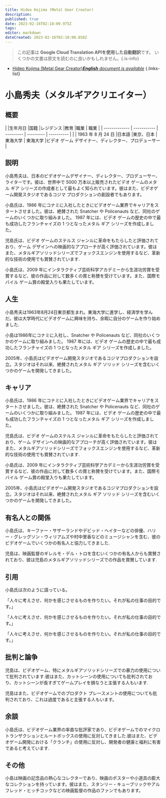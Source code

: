 ```yaml
---
title: Hideo Kojima (Metal Gear Creator)
description: 
published: true
date: 2023-02-16T02:18:09.975Z
tags: 
editor: markdown
dateCreated: 2023-02-16T02:18:00.858Z
---
```


> この記事は **Google Cloud Translation APIを使用した自動翻訳**です。
いくつかの文書は原文を読むのに良いかもしれません。{.is-info}



- [Hideo Kojima (Metal Gear Creator)***English** document is available*](/en/Knowledge-base/Dictionary/Person/hideo-kojima-metal-gear-creator)
{.links-list}


# 小島秀夫（メタルギアクリエイター）

## 概要
| |生年月日 |国籍 |レジデンス |教育 |職業 | 職業
| | ------------- | ----------- | --------- | --------- | ---------- |
| | 1963 年 8 月 24 日 |日本語 |東京、日本 |東海大学 | 東海大学 |ビデオ ゲーム デザイナー、ディレクター、プロデューサー |

## 説明
小島秀夫は、日本のビデオゲームデザイナー、ディレクター、プロデューサー、ライターです。彼は、世界中で 5000 万本以上販売されたビデオ ゲームのメタル ギア シリーズの作成者として最もよく知られています。彼はまた、ビデオゲーム開発スタジオであるコジマ プロダクションの創設者でもあります。

小島氏は、1986 年にコナミに入社したときにビデオゲーム業界でキャリアをスタートさせました。彼は、絶賛された Snatcher や Policenauts など、同社のゲームのいくつかに取り組みました。 1987 年には、ビデオ ゲームの歴史の中で最も成功したフランチャイズの 1 つとなったメタル ギア シリーズを作成しました。

児島氏は、ビデオ ゲームのステルス ジャンルに革命をもたらしたと評価されており、ゲーム デザインへの映画的なアプローチが高く評価されています。彼はまた、メタルギアソリッドシリーズでフォックスエンジンを使用するなど、革新的な技術の使用でも賞賛されています.

小島氏は、2009 年にインタラクティブ芸術科学アカデミーから生涯功労賞を受賞するなど、彼の作品に対して数多くの賞と称賛を受けています。また、国際モバイル ゲーム賞の殿堂入りも果たしています。

## 人生
小島秀夫は1963年8月24日東京都生まれ。東海大学に進学し、経済学を学んだ。彼は大学時代にビデオゲームに興味を持ち、余暇に自分のゲームを作り始めました.

小島は1986年にコナミに入社し、Snatcher や Policenauts など、同社のいくつかのゲームに取り組みました。 1987 年には、ビデオ ゲームの歴史の中で最も成功したフランチャイズの 1 つとなったメタル ギア シリーズを作成しました。

2005年、小島氏はビデオゲーム開発スタジオであるコジマプロダクションを設立。スタジオはそれ以来、絶賛されたメタル ギア ソリッド シリーズを含むいくつかのゲームを開発してきました。

## キャリア
小島氏は、1986 年にコナミに入社したときにビデオゲーム業界でキャリアをスタートさせました。彼は、絶賛された Snatcher や Policenauts など、同社のゲームのいくつかに取り組みました。 1987 年には、ビデオ ゲームの歴史の中で最も成功したフランチャイズの 1 つとなったメタル ギア シリーズを作成しました。

児島氏は、ビデオ ゲームのステルス ジャンルに革命をもたらしたと評価されており、ゲーム デザインへの映画的なアプローチが高く評価されています。彼はまた、メタルギアソリッドシリーズでフォックスエンジンを使用するなど、革新的な技術の使用でも賞賛されています.

小島氏は、2009 年にインタラクティブ芸術科学アカデミーから生涯功労賞を受賞するなど、彼の作品に対して数多くの賞と称賛を受けています。また、国際モバイル ゲーム賞の殿堂入りも果たしています。

2005年、小島氏はビデオゲーム開発スタジオであるコジマプロダクションを設立。スタジオはそれ以来、絶賛されたメタル ギア ソリッド シリーズを含むいくつかのゲームを開発してきました。

## 有名人との関係
小島氏は、キーファー・サザーランドやデビッド・ヘイターなどの俳優、ハリー・グレッグソン・ウィリアムズや村中里香などのミュージシャンを含む、彼のビデオゲームでいくつかの有名人と協力してきました.

児島は、映画監督のギレルモ・デル・トロを含むいくつかの有名人からも賞賛されており、彼は児島のメタルギアソリッドシリーズでの作品を賞賛しています.

## 引用
小島氏は次のように語っている。

「人々に考えさせ、何かを感じさせるものを作りたい。それが私の仕事の目的です。」

「人々に考えさせ、何かを感じさせるものを作りたい。それが私の仕事の目的です。」

「人々に考えさせ、何かを感じさせるものを作りたい。それが私の仕事の目的です。」

## 批判と論争
児島は、ビデオゲーム、特にメタルギアソリッドシリーズでの暴力の使用について批判されています.彼はまた、カットシーンの使用についても批判されており、カットシーンが長すぎてゲームプレイを損なうと主張する人もいます.

児島はまた、ビデオゲームでのプロダクト プレースメントの使用についても批判されており、これは過度であると主張する人もいます。

## 余談
小島氏は、ビデオゲーム業界の率直な批評家であり、ビデオゲームでのマイクロトランザクションとルートボックスの使用に反対してきました.彼はまた、ビデオゲーム開発における「クランチ」の使用に反対し、開発者の健康と福利に有害であると考えています.

## その他
小島は映画の記念品の熱心なコレクターであり、映画のポスターや小道具の膨大なコレクションを持っています。彼はまた、スタンリー・キューブリックやアルフレッド・ヒッチコックなどの映画監督の作品のファンでもあります。